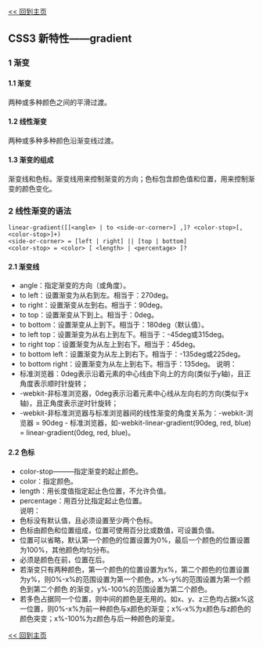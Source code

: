 [<< 回到主页](http://suzy1993.github.io/misszy/)

## CSS3 新特性——gradient

### 1 渐变
#### 1.1 渐变
两种或多种颜色之间的平滑过渡。

#### 1.2 线性渐变
两种或多种多种颜色沿渐变线过渡。

#### 1.3 渐变的组成
渐变线和色标。渐变线用来控制渐变的方向；色标包含颜色值和位置，用来控制渐变的颜色变化。

### 2 线性渐变的语法
```
linear-gradient([[<angle> | to <side-or-corner>] ,]? <color-stop>[, <color-stop>]+)
<side-or-corner> = [left | right] || [top | bottom]
<color-stop> = <color> [ <length> | <percentage> ]?
```
#### 2.1 渐变线
* angle：指定渐变的方向（或角度）。
* to left：设置渐变为从右到左。相当于：270deg。
* to right：设置渐变从左到右。相当于：90deg。
* to top：设置渐变从下到上。相当于：0deg。
* to bottom：设置渐变从上到下。相当于：180deg（默认值）。
* to left top：设置渐变为从右上到左下。相当于：-45deg或315deg。
* to right top：设置渐变为从左上到右下。相当于：45deg。
* to bottom left：设置渐变为从左上到右下。相当于：-135deg或225deg。
* to bottom right：设置渐变为从左上到右下。相当于：135deg。
说明：
* 标准浏览器：0deg表示沿着元素的中心线由下向上的方向(类似于y轴)，且正角度表示顺时针旋转；  
* -webkit-非标准浏览器，0deg表示沿着元素中心线从左向右的方向(类似于x轴)，且正角度表示逆时针旋转；  
* -webkit-非标准浏览器与标准浏览器间的线性渐变的角度关系为：-webkit-浏览器 = 90deg - 标准浏览器，如-webkit-linear-gradient(90deg, red, blue) = linear-gradient(0deg, red, blue)。

#### 2.2 色标
* color-stop———指定渐变的起止颜色。  
* color：指定颜色。  
* length：用长度值指定起止色位置，不允许负值。  
* percentage：用百分比指定起止色位置。  
说明：
* 色标没有默认值，且必须设置至少两个色标。
* 色标由颜色和位置组成，位置可使用百分比或数值，可设置负值。
* 位置可以省略，默认第一个颜色的位置设置为0%，最后一个颜色的位置设置为100%，其他颜色均匀分布。
* 必须是颜色在前，位置在后。
* 若渐变只有两种颜色，第一个颜色的位置设置为x%，第二个颜色的位置设置为y%，则0%-x%的范围设置为第一个颜色，x%-y%的范围设置为第一个颜色到第二个颜色 的渐变，y%-100%的范围设置为第二个颜色。
* 若多色占据同一个位置，则中间的颜色是无用的。如x、y、z三色均占据x%这一位置，则0%-x%为前一种颜色与x颜色的渐变；x%-x%为x颜色与z颜色的颜色突变；x%-100%为z颜色与后一种颜色的渐变。

[<< 回到主页](http://suzy1993.github.io/misszy/)
